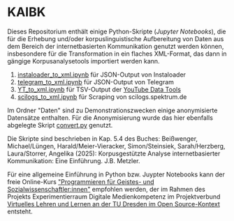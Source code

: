 # KAIBK
Dieses Repositorium enthält einige Python-Skripte (_Jupyter Notebooks_), die für die Erhebung und/oder korpuslinguistische Aufbereitung von Daten aus dem Bereich der internetbasierten Kommunikation genutzt werden können, insbesondere für die Transformation in ein flaches XML-Format, das dann in gängige Korpusanalysetools importiert werden kann.

1. [instaloader_to_xml.ipynb](https://github.com/fussballlinguist/KAIBK/blob/main/instaloader_to_xml.ipynb) für JSON-Output von Instaloader
2. [telegram_to_xml.ipynb](https://github.com/fussballlinguist/KAIBK/blob/main/telegram_to_xml.ipynb) für JSON-Output von Telegram
3. [YT_to_xml.ipynb](https://github.com/fussballlinguist/KAIBK/blob/main/YT_to_xml.ipynb) für TSV-Output der [YouTube Data Tools](https://ytdt.digitalmethods.net/)
4. [scilogs_to_xml.ipynb](https://github.com/fussballlinguist/KAIBK/blob/main/scilogs_to_xml.ipynb) für Scraping von scilogs.spektrum.de

Im Ordner "Daten" sind zu Demonstrationszwecken einige anonymisierte Datensätze enthalten. Für die Anonymisierung wurde das hier ebenfalls abgelegte Skript [convert.py](https://github.com/fussballlinguist/KAIBK/blob/main/convert.py) genutzt.

Die Skripte sind beschrieben in Kap. 5.4 des Buches: Beißwenger, Michael/Lüngen, Harald/Meier-Vieracker, Simon/Steinsiek, Sarah/Herzberg, Laura/Storrer, Angelika (2025): Korpusgestützte Analyse internetbasierter Kommunikation: Eine Einführung. J.B. Metzler.

Für eine allgemeine Einführung in Python bzw. Juypter Notebooks kann der freie Online-Kurs ["Programmieren für Geistes- und Sozialwissenschaftler:innen"](https://github.com/yannickfrommherz/exdimed-student) empfohlen werden, der im Rahmen des Projekts Experimentierraum Digitale Medienkompetenz im Projektverbund [Virtuelles Lehren und Lernen an der TU Dresden im Open Source-Kontext](https://tu-dresden.de/gsw/virtuos) entsteht.
